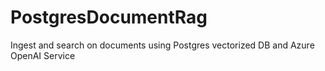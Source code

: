 # PostgresDocumentRag
Ingest and search on documents using Postgres vectorized DB and Azure OpenAI Service
